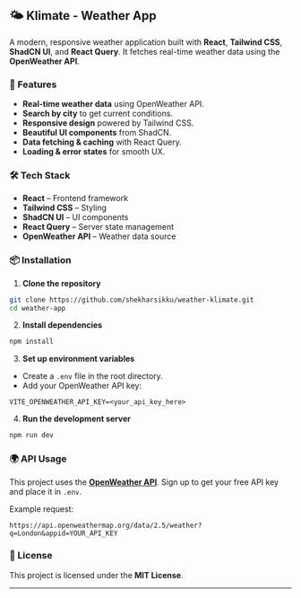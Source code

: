 ## **🌤 Klimate - Weather App**

A modern, responsive weather application built with **React**, **Tailwind CSS**, **ShadCN UI**, and **React Query**.
It fetches real-time weather data using the **OpenWeather API**.

### 🚀 Features

- **Real-time weather data** using OpenWeather API.
- **Search by city** to get current conditions.
- **Responsive design** powered by Tailwind CSS.
- **Beautiful UI components** from ShadCN.
- **Data fetching & caching** with React Query.
- **Loading & error states** for smooth UX.

### 🛠 Tech Stack

- **React** – Frontend framework
- **Tailwind CSS** – Styling
- **ShadCN UI** – UI components
- **React Query** – Server state management
- **OpenWeather API** – Weather data source

### 📦 Installation

1. **Clone the repository**

```bash
git clone https://github.com/shekharsikku/weather-klimate.git
cd weather-app
```

2. **Install dependencies**

```bash
npm install
```

3. **Set up environment variables**

- Create a `.env` file in the root directory.
- Add your OpenWeather API key:

```env
VITE_OPENWEATHER_API_KEY=<your_api_key_here>
```

4. **Run the development server**

```bash
npm run dev
```

### 🌍 API Usage

This project uses the **[OpenWeather API](https://openweathermap.org/api)**.
Sign up to get your free API key and place it in `.env`.

Example request:

```
https://api.openweathermap.org/data/2.5/weather?q=London&appid=YOUR_API_KEY
```

### 📄 License

This project is licensed under the **MIT License**.

---
